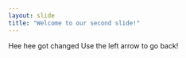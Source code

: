 ```yaml
---
layout: slide
title: "Welcome to our second slide!"
---
```

Hee hee got changed
Use the left arrow to go back!
